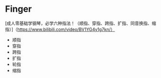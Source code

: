 # Finger

[成人零基础学钢琴，必学六种指法！（顺指、穿指、跨指、扩指、同音换指、缩指）]（https://www.bilibili.com/video/BV1YG4y1g7kn/）

- 顺指
- 穿指
- 跨指
- 扩指
- 轮指
- 缩指
